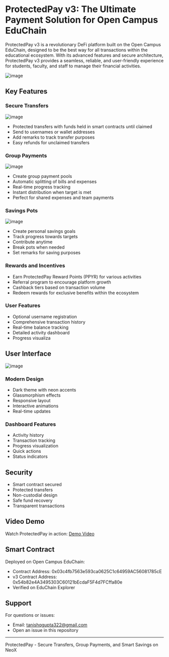 # ProtectedPay v3: The Ultimate Payment Solution for Open Campus EduChain

ProtectedPay v3 is a revolutionary DeFi platform built on the Open Campus EduChain, designed to be the best way for all transactions within the educational ecosystem. With its advanced features and secure architecture, ProtectedPay v3 provides a seamless, reliable, and user-friendly experience for students, faculty, and staff to manage their financial activities.

![image](https://github.com/user-attachments/assets/4c9042c5-7a6d-46de-a779-2b6a4d77850f)

## Key Features

### Secure Transfers
![image](https://github.com/user-attachments/assets/265a98e1-ba4c-4860-8dcb-7e5ecd9d3e52)
- Protected transfers with funds held in smart contracts until claimed
- Send to usernames or wallet addresses
- Add remarks to track transfer purposes
- Easy refunds for unclaimed transfers

### Group Payments
![image](https://github.com/user-attachments/assets/175a8cee-afdf-4676-9271-01109722757c)
- Create group payment pools
- Automatic splitting of bills and expenses
- Real-time progress tracking
- Instant distribution when target is met
- Perfect for shared expenses and team payments

### Savings Pots
![image](https://github.com/user-attachments/assets/945911fd-d346-4178-9bc4-56ec5d54d9b4)
- Create personal savings goals
- Track progress towards targets
- Contribute anytime
- Break pots when needed
- Set remarks for saving purposes

### Rewards and Incentives
- Earn ProtectedPay Reward Points (PPYR) for various activities
- Referral program to encourage platform growth
- Cashback tiers based on transaction volume
- Redeem rewards for exclusive benefits within the ecosystem

### User Features
- Optional username registration
- Comprehensive transaction history
- Real-time balance tracking
- Detailed activity dashboard
- Progress visualiza

## User Interface

![image](https://github.com/user-attachments/assets/36f024cd-1843-4f14-ac75-7ea15b66a98e)

### Modern Design
- Dark theme with neon accents
- Glassmorphism effects
- Responsive layout
- Interactive animations
- Real-time updates

### Dashboard Features
- Activity history
- Transaction tracking
- Progress visualization
- Quick actions
- Status indicators

## Security

- Smart contract secured
- Protected transfers
- Non-custodial design
- Safe fund recovery
- Transparent transactions

## Video Demo

Watch ProtectedPay in action:
[Demo Video](video_link)

## Smart Contract

Deployed on Open Campus EduChain:
- Contract Address: 0x03c4fb7563e593ca0625C1c64959AC56081785cE
- v3 Contract Address: 0x54b82e4A3495303C60121bEcdaF5F4d7FCffa80e
- Verified on EduChain Explorer

## Support

For questions or issues:
- Email: tanishqgupta322@gmail.com
- Open an issue in this repository

---

ProtectedPay - Secure Transfers, Group Payments, and Smart Savings on NeoX
